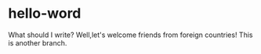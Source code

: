 # hello-word
What should I write? Well,let's welcome friends from foreign countries! This is another branch.  
